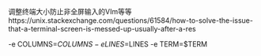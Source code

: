 调整终端大小防止非全屏输入的VIm等等https://unix.stackexchange.com/questions/61584/how-to-solve-the-issue-that-a-terminal-screen-is-messed-up-usually-after-a-res

-e COLUMNS=$COLUMNS -e LINES=$LINES -e TERM=$TERM
